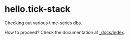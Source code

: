 # hello.tick-stack

Checking out various time-series dbs.

How to proceed? Check the documentation at [_docs/index](_docs/index).
